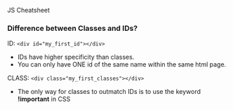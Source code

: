 JS Cheatsheet

### Difference between Classes and IDs?

ID: 
```<div id="my_first_id"></div>```
* IDs have higher specificity than classes. 
* You can only have ONE id of the same name within the same html page. 

CLASS:
```<div class="my_first_classes"></div>```
* The only way for classes to outmatch IDs is to use the keyword **!important** in CSS

   
